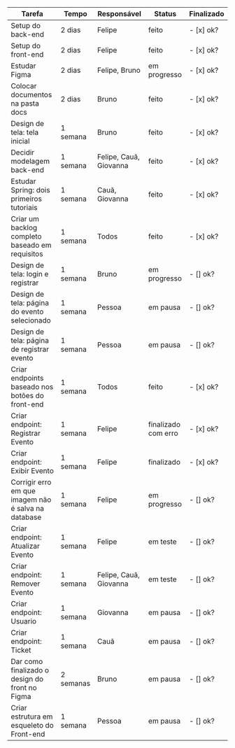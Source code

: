 | Tarefa           | Tempo | Responsável   |  Status | Finalizado | 
|----------------|---------------|---------------|----------------|-----------|
| Setup do back-end | 2 dias  | Felipe | feito | - [x] ok?
| Setup do front-end | 2 dias  | Felipe  | feito | - [x] ok?
| Estudar Figma  | 2 dias  | Felipe, Bruno | em progresso | - [x] ok?
| Colocar documentos na pasta docs | 2 dias  | Bruno  | feito | - [x] ok?
| Design de tela: tela inicial | 1 semana  | Bruno | feito | - [x] ok?
| Decidir modelagem back-end | 1 semana  | Felipe, Cauã, Giovanna | feito | - [x] ok?
| Estudar Spring: dois primeiros tutoriais | 1 semana | Cauã, Giovanna | feito | - [x] ok?
| Criar um backlog completo baseado em requisitos | 1 semana | Todos | feito | - [x] ok?
| Design de tela: login e registrar | 1 semana | Bruno | em progresso | - [] ok?
| Design de tela: página do evento selecionado | 1 semana | Pessoa | em pausa | - [] ok?
| Design de tela: página de registrar evento | 1 semana | Pessoa | em pausa | - [] ok?
| Criar endpoints baseado nos botões do front-end | 1 semana | Todos | feito | - [x] ok?
| Criar endpoint: Registrar Evento | 1 semana | Felipe| finalizado com erro | - [x] ok?
| Criar endpoint: Exibir Evento | 1 semana | Felipe| finalizado | - [x] ok?
| Corrigir erro em que imagem não é salva na database | 1 semana | Felipe | em progresso | - [] ok?
| Criar endpoint: Atualizar Evento | 1 semana | Felipe| em teste | - [] ok?
| Criar endpoint: Remover Evento | 1 semana | Felipe, Cauã, Giovanna | em teste | - [] ok?
| Criar endpoint: Usuario | 1 semana | Giovanna | em pausa | - [] ok?
| Criar endpoint: Ticket | 1 semana | Cauã | em pausa | - [] ok?
| Dar como finalizado o design do front no Figma | 2 semanas | Bruno | em pausa | - [] ok?
| Criar estrutura em esqueleto do Front-end | 1 semana | Pessoa | em pausa | - [] ok?
